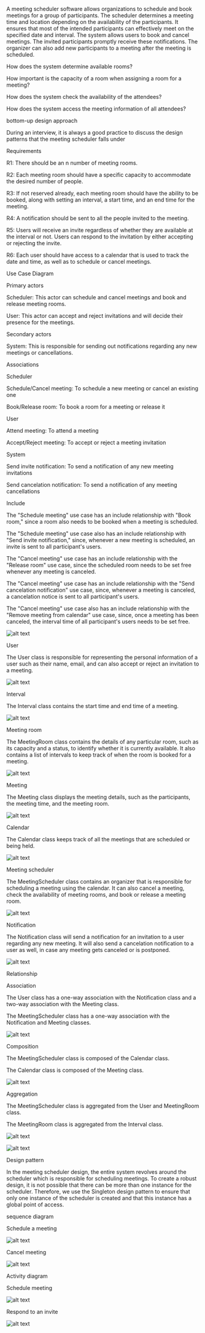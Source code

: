 A meeting scheduler software allows organizations to schedule and book meetings for a group of participants. The scheduler determines a meeting time and location depending on the availability of the participants. It ensures that most of the intended participants can effectively meet on the specified date and interval. The system allows users to book and cancel meetings. The invited participants promptly receive these notifications. The organizer can also add new participants to a meeting after the meeting is scheduled.

How does the system determine available rooms?

How important is the capacity of a room when assigning a room for a meeting?

How does the system check the availability of the attendees?

How does the system access the meeting information of all attendees?

bottom-up design approach

During an interview, it is always a good practice to discuss the design patterns that the meeting scheduler falls under

Requirements

R1: There should be an n number of meeting rooms.

R2: Each meeting room should have a specific capacity to accommodate the desired number of people.

R3: If not reserved already, each meeting room should have the ability to be booked, along with setting an interval, a start time, and an end time for the meeting.

R4: A notification should be sent to all the people invited to the meeting.

R5: Users will receive an invite regardless of whether they are available at the interval or not. Users can respond to the invitation by either accepting or rejecting the invite.

R6: Each user should have access to a calendar that is used to track the date and time, as well as to schedule or cancel meetings.

Use Case Diagram

Primary actors

Scheduler: This actor can schedule and cancel meetings and book and release meeting rooms.

User: This actor can accept and reject invitations and will decide their presence for the meetings.

Secondary actors

System: This is responsible for sending out notifications regarding any new meetings or cancellations.

Associations

Scheduler

Schedule/Cancel meeting: To schedule a new meeting or cancel an existing one

Book/Release room: To book a room for a meeting or release it

User

Attend meeting: To attend a meeting

Accept/Reject meeting: To accept or reject a meeting invitation

System

Send invite notification: To send a notification of any new meeting invitations

Send cancelation notification: To send a notification of any meeting cancellations

Include

The "Schedule meeting" use case has an include relationship with "Book room," since a room also needs to be booked when a meeting is scheduled.

The "Schedule meeting" use case also has an include relationship with "Send invite notification," since, whenever a new meeting is scheduled, an invite is sent to all participant's users.

The "Cancel meeting" use case has an include relationship with the "Release room" use case, since the scheduled room needs to be set free whenever any meeting is canceled.

The "Cancel meeting" use case has an include relationship with the "Send cancelation notification" use case, since, whenever a meeting is canceled, a cancelation notice is sent to all participant's users.

The "Cancel meeting" use case also has an include relationship with the "Remove meeting from calendar" use case, since, once a meeting has been canceled, the interval time of all participant's users needs to be set free.

![alt text](image.png)

User

The User class is responsible for representing the personal information of a user such as their name, email, and can also accept or reject an invitation to a meeting.

![alt text](image-1.png)

Interval

The Interval class contains the start time and end time of a meeting. 

![alt text](image-2.png)

Meeting room

The MeetingRoom class contains the details of any particular room, such as its capacity and a status, to identify whether it is currently available. It also contains a list of intervals to keep track of when the room is booked for a meeting.

![alt text](image-3.png)


Meeting

The Meeting class displays the meeting details, such as the participants, the meeting time, and the meeting room.

![alt text](image-4.png)

Calendar

The Calendar class keeps track of all the meetings that are scheduled or being held.

![alt text](image-5.png)

Meeting scheduler

The MeetingScheduler class contains an organizer that is responsible for scheduling a meeting using the calendar. It can also cancel a meeting, check the availability of meeting rooms, and book or release a meeting room.

![alt text](image-6.png)

Notification

The Notification class will send a notification for an invitation to a user regarding any new meeting. It will also send a cancelation notification to a user as well, in case any meeting gets canceled or is postponed.

![alt text](image-7.png)

Relationship


Association

The User class has a one-way association with the Notification class and a two-way association with the Meeting class.

The MeetingScheduler class has a one-way association with the Notification and Meeting classes.

![alt text](image-8.png)

Composition

The MeetingScheduler class is composed of the Calendar class.

The Calendar class is composed of the Meeting class.

![alt text](image-9.png)

Aggregation

The MeetingScheduler class is aggregated from the User and MeetingRoom class.

The MeetingRoom class is aggregated from the Interval class.

![alt text](image-10.png)

![alt text](image-11.png)

Design pattern

In the meeting scheduler design, the entire system revolves around the scheduler which is responsible for scheduling meetings. To create a robust design, it is not possible that there can be more than one instance for the scheduler. Therefore, we use the Singleton design pattern to ensure that only one instance of the scheduler is created and that this instance has a global point of access.

sequence diagram

Schedule a meeting

![alt text](image-12.png)

Cancel meeting

![alt text](image-13.png)

Activity diagram

Schedule meeting

![alt text](image-14.png)

Respond to an invite

![alt text](image-15.png)

